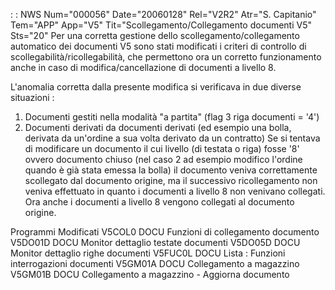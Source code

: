  :  : NWS Num="000056" Date="20060128" Rel="V2R2" Atr="S. Capitanio" Tem="APP" App="V5" Tit="Scollegamento/Collegamento documenti V5" Sts="20"
Per una corretta gestione dello scollegamento/collegamento automatico dei documenti V5 sono stati modificati i criteri di controllo di scollegabilità/ricollegabilità, che permettono ora un corretto
funzionamento anche in caso di modifica/cancellazione di documenti a livello 8.

L'anomalia corretta dalla presente modifica si verificava in due diverse situazioni : 
1) Documenti gestiti nella modalità "a partita" (flag 3 riga documenti = '4')
2) Documenti derivati da documenti derivati (ed esempio una bolla, derivata da un'ordine a sua volta
derivato da un contratto)
Se si tentava di modificare un documento il cui livello (di testata o riga) fosse '8' ovvero documento chiuso (nel caso 2 ad esempio modifico l'ordine quando è già stata emessa la bolla) il documento veniva correttamente scollegato dal documento origine, ma il successivo ricollegamento
non veniva effettuato in quanto i documenti a livello 8 non venivano collegati.
Ora anche i documenti a livello 8 vengono collegati al documento origine.


Programmi Modificati
V5COL0       DOCU Funzioni di collegamento documento
V5DO01D      DOCU Monitor dettaglio testate documenti
V5DO05D      DOCU Monitor dettaglio righe documenti
V5FUC0L      DOCU Lista  :  Funzioni interrogazioni documenti
V5GM01A      DOCU Collegamento a magazzino
V5GM01B      DOCU Collegamento a magazzino - Aggiorna documento
